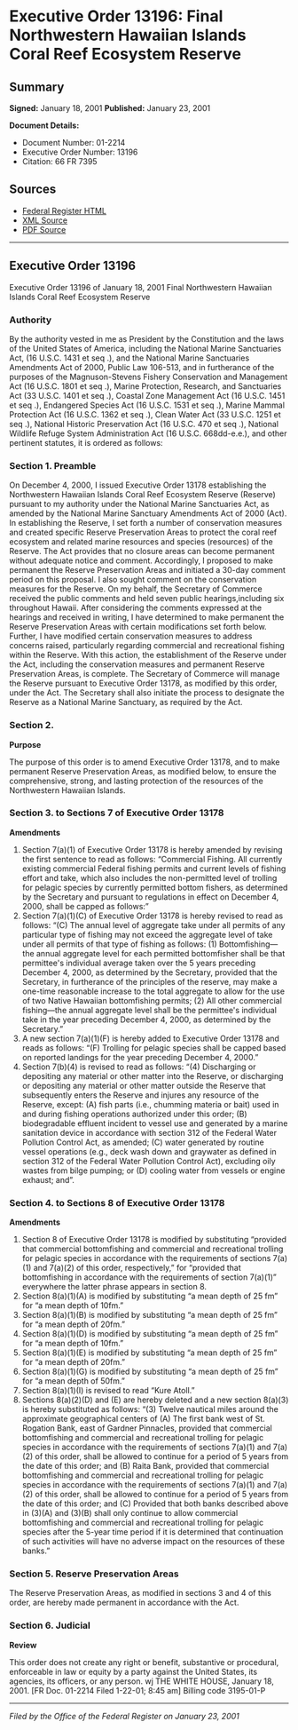 # Executive Order 13196: Final Northwestern Hawaiian Islands Coral Reef Ecosystem Reserve

## Summary

**Signed:** January 18, 2001
**Published:** January 23, 2001

**Document Details:**
- Document Number: 01-2214
- Executive Order Number: 13196
- Citation: 66 FR 7395

## Sources
- [Federal Register HTML](https://www.federalregister.gov/documents/2001/01/23/01-2214/final-northwestern-hawaiian-islands-coral-reef-ecosystem-reserve)
- [XML Source](https://www.federalregister.gov/documents/full_text/xml/2001/01/23/01-2214.xml)
- [PDF Source](https://www.govinfo.gov/content/pkg/FR-2001-01-23/pdf/01-2214.pdf)

---

## Executive Order 13196

Executive Order 13196 of January 18, 2001
Final Northwestern Hawaiian Islands Coral Reef Ecosystem Reserve
### Authority

By the authority vested in me as President by the Constitution and the laws of the United States of America, including the National Marine Sanctuaries Act, (16 U.S.C. 1431 
et seq
.), and the National Marine Sanctuaries Amendments Act of 2000, Public Law 106-513, and in furtherance of the purposes of the Magnuson-Stevens Fishery Conservation and Management Act (16 U.S.C. 1801 
et seq
.), Marine Protection, Research, and Sanctuaries Act (33 U.S.C. 1401 
et seq
.), Coastal Zone Management Act (16 U.S.C. 1451 
et seq
.), Endangered Species Act (16 U.S.C. 1531 
et seq
.), Marine Mammal Protection Act (16 U.S.C. 1362 
et seq
.), Clean Water Act (33 U.S.C. 1251 
et seq
.), National Historic Preservation Act (16 U.S.C. 470 
et seq
.), National Wildlife Refuge System Administration Act (16 U.S.C. 668dd-e.e.), and other pertinent statutes, it is ordered as follows:
### Section 1. Preamble

On December 4, 2000, I issued Executive Order 13178 establishing the Northwestern Hawaiian Islands Coral Reef Ecosystem Reserve (Reserve) pursuant to my authority under the National Marine Sanctuaries Act, as amended by the National Marine Sanctuary Amendments Act of 2000 (Act). In establishing the Reserve, I set forth a number of conservation measures and created specific Reserve Preservation Areas to protect the coral reef ecosystem and related marine resources and species (resources) of the Reserve. The Act provides that no closure areas can become permanent without adequate notice and comment. Accordingly, I proposed to make permanent the Reserve Preservation Areas and initiated a 30-day comment period on this proposal. I also sought comment on the conservation measures for the Reserve. On my behalf, the Secretary of Commerce received the public comments and held seven public hearings,including six throughout Hawaii. After considering the comments expressed at the hearings and received in writing, I have determined to make permanent the Reserve Preservation Areas with certain modifications set forth below. Further, I have modified certain conservation measures to address concerns raised, particularly regarding commercial and recreational fishing within the Reserve. With this action, the establishment of the Reserve under the Act, including the conservation measures and permanent Reserve Preservation Areas, is complete. The Secretary of Commerce will manage the Reserve pursuant to Executive Order 13178, as modified by this order, under the Act. The Secretary shall also initiate the process to designate the Reserve as a National Marine Sanctuary, as required by the Act.

### Section 2.

**Purpose**

The purpose of this order is to amend Executive Order 13178, and to make permanent Reserve Preservation Areas, as modified below, to ensure the comprehensive, strong, and lasting protection of the resources of the Northwestern Hawaiian Islands.

### Section 3. to Sections 7 of Executive Order 13178

**Amendments**

1. Section 7(a)(1) of Executive Order 13178 is hereby amended by revising the first sentence to read as follows:
“Commercial Fishing. All currently existing commercial Federal fishing permits and current levels of fishing effort and take, which also includes the non-permitted level of trolling for pelagic species by currently permitted bottom fishers, as determined by the Secretary and pursuant to regulations in effect on December 4, 2000, shall be capped as follows:”
2. Section 7(a)(1)(C) of Executive Order 13178 is hereby revised to read as follows:
“(C) The annual level of aggregate take under all permits of any particular type of fishing may not exceed the aggregate level of take under all permits of that type of fishing as follows:
    (1) Bottomfishing—the annual aggregate level for each permitted bottomfisher shall be that permittee's individual average taken over the 5 years preceding December 4, 2000, as determined by the Secretary, provided that the Secretary, in furtherance of the principles of the reserve, may make a one-time reasonable increase to the total aggregate to allow for the use of two Native Hawaiian bottomfishing permits;
    (2) All other commercial fishing—the annual aggregate level shall be the permittee's individual take in the year preceding December 4, 2000, as determined by the Secretary.”
3. A new section 7(a)(1)(F) is hereby added to Executive Order 13178 and reads as follows:
“(F) Trolling for pelagic species shall be capped based on reported landings for the year preceding December 4, 2000.”
4. Section 7(b)(4) is revised to read as follows:
“(4) Discharging or depositing any material or other matter into the Reserve, or discharging or depositing any material or other matter outside the Reserve that subsequently enters the Reserve and injures any resource of the Reserve, except:
(A) fish parts (i.e., chumming materia or bait) used in and during fishing operations authorized under this order;
(B) biodegradable effluent incident to vessel use and generated by a marine sanitation device in accordance with section 312 of the Federal Water Pollution Control Act, as amended;
(C) water generated by routine vessel operations (e.g., deck wash down and graywater as defined in section 312 of the Federal Water Pollution Control Act), excluding oily wastes from bilge pumping; or
(D) cooling water from vessels or engine exhaust; and”.

### Section 4. to Sections 8 of Executive Order 13178

**Amendments**

1. Section 8 of Executive Order 13178 is modified by substituting “provided that commercial bottomfishing and commercial and recreational trolling for pelagic species in accordance with the requirements of sections 7(a)(1) and 7(a)(2) of this order, respectively,” for “provided that bottomfishing in accordance with the requirements of section 7(a)(1)” everywhere the latter phrase appears in section 8.
2. Section 8(a)(1)(A) is modified by substituting “a mean depth of 25 fm” for “a mean depth of 10fm.”
3. Section 8(a)(1)(B) is modified by substituting “a mean depth of 25 fm” for “a mean depth of 20fm.”
4. Section 8(a)(1)(D) is modified by substituting “a mean depth of 25 fm” for “a mean depth of 10fm.”
5. Section 8(a)(1)(E) is modified by substituting “a mean depth of 25 fm” for “a mean depth of 20fm.”
6. Section 8(a)(1)(G) is modified by substituting “a mean depth of 25 fm” for “a mean depth of 50fm.”
7. Section 8(a)(1)(I) is revised to read “Kure Atoll.”
8. Sections 8(a)(2)(D) and (E) are hereby deleted and a new section 8(a)(3) is hereby substituted as follows:
“(3) Twelve nautical miles around the approximate geographical centers of
(A) The first bank west of St. Rogation Bank, east of Gardner Pinnacles, provided that commercial bottomfishing and commercial and recreational trolling for pelagic species in accordance with the requirements of sections 7(a)(1) and 7(a)(2) of this order, shall be allowed to continue for a period of 5 years from the date of this order; and
(B) Raita Bank, provided that commercial bottomfishing and commercial and recreational trolling for pelagic species in accordance with the requirements of sections 7(a)(1) and 7(a)(2) of this order, shall be allowed to continue for a period of 5 years from the date of this order; and
(C) Provided that both banks described above in (3)(A) and (3)(B) shall only continue to allow commercial bottomfishing and commercial and recreational trolling for pelagic species after the 5-year time period if it is determined that continuation of such activities will have no adverse impact on the resources of these banks.”
### Section 5. Reserve Preservation Areas

The Reserve Preservation Areas, as modified in sections 3 and 4 of this order, are hereby made permanent in accordance with the Act.

### Section 6. Judicial

**Review**

This order does not create any right or benefit, substantive or procedural, enforceable in law or equity by a party against the United States, its agencies, its officers, or any person.
wj
THE WHITE HOUSE,
January 18, 2001.
[FR Doc. 01-2214
Filed 1-22-01; 8:45 am]
Billing code 3195-01-P

---

*Filed by the Office of the Federal Register on January 23, 2001*
